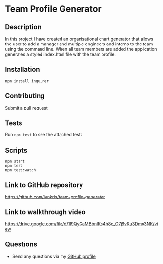 # Team Profile Generator

## Description

In this project I have created an organisational chart generator that allows the user to add a manager and multiple engineers and interns to the team using the command line. When all team members are added the application generates a styled index.html file with the team profile.

## Installation

```
npm install inquirer
```

## Contributing

Submit a pull request

## Tests

Run `npm test` to see the attached tests

## Scripts

```
npm start
npm test
npm test:watch
```

## Link to GitHub repository

https://github.com/ivnkris/team-profile-generator

## Link to walkthrough video

https://drive.google.com/file/d/1l9QyGaMBbnlKo4h8c_O7j6vRu3Dmo3NK/view

## Questions

- Send any questions via my [GitHub profile](https://github.com/ivnkris)
